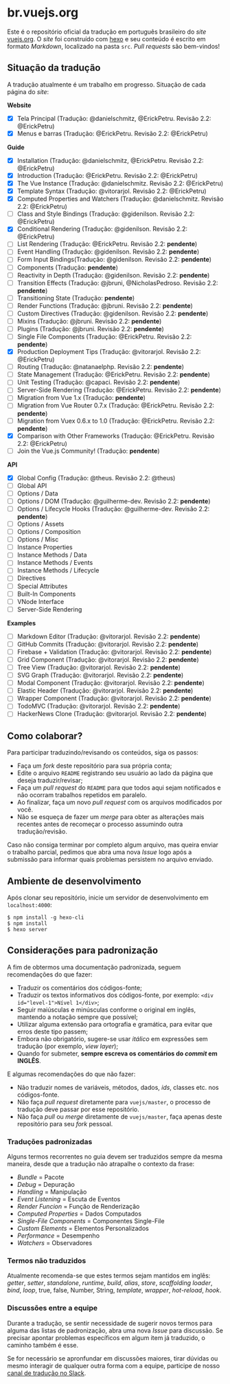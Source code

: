 # br.vuejs.org

Este é o repositório oficial da tradução em português brasileiro do _site_ [vuejs.org](http://www.vuejs.org/). O _site_ foi construído com [hexo](http://hexo.io/) e seu conteúdo é escrito em formato _Markdown_, localizado na pasta `src`. _Pull requests_ são bem-vindos!

## Situação da tradução

A tradução atualmente é um trabalho em progresso. Situação de cada página do _site_:

**Website**
- [x] Tela Principal (Tradução: @danielschmitz, @ErickPetru. Revisão 2.2: @ErickPetru)
- [x] Menus e barras (Tradução: @ErickPetru. Revisão 2.2: @ErickPetru)

**Guide**
- [X] Installation (Tradução: @danielschmitz, @ErickPetru. Revisão 2.2: @ErickPetru)
- [X] Introduction (Tradução: @ErickPetru. Revisão 2.2: @ErickPetru)
- [X] The Vue Instance (Tradução: @danielschmitz. Revisão 2.2: @ErickPetru)
- [X] Template Syntax (Tradução: @vitorarjol. Revisão 2.2: @ErickPetru)
- [X] Computed Properties and Watchers (Tradução: @danielschmitz. Revisão 2.2: @ErickPetru)
- [ ] Class and Style Bindings (Tradução: @gidenilson. Revisão 2.2: @ErickPetru)
- [X] Conditional Rendering (Tradução: @gidenilson. Revisão 2.2: @ErickPetru)
- [ ] List Rendering (Tradução: @ErickPetru. Revisão 2.2: **pendente**)
- [ ] Event Handling (Tradução: @gidenilson. Revisão 2.2: **pendente**)
- [ ] Form Input Bindings(Tradução: @gidenilson. Revisão 2.2: **pendente**)
- [ ] Components (Tradução: **pendente**)
- [ ] Reactivity in Depth (Tradução: @gidenilson. Revisão 2.2: **pendente**)
- [ ] Transition Effects (Tradução: @jbruni, @NicholasPedroso. Revisão 2.2: **pendente**)
- [ ] Transitioning State (Tradução: **pendente**)
- [ ] Render Functions (Tradução: @jbruni. Revisão 2.2: **pendente**)
- [ ] Custom Directives (Tradução: @gidenilson. Revisão 2.2: **pendente**)
- [ ] Mixins (Tradução: @jbruni. Revisão 2.2: **pendente**)
- [ ] Plugins (Tradução: @jbruni. Revisão 2.2: **pendente**)
- [ ] Single File Components (Tradução: @ErickPetru. Revisão 2.2: **pendente**)
- [X] Production Deployment Tips (Tradução: @vitorarjol. Revisão 2.2: @ErickPetru)
- [ ] Routing (Tradução: @natanaelphp. Revisão 2.2: **pendente**)
- [ ] State Management (Tradução: @ErickPetru. Revisão 2.2: **pendente**)
- [ ] Unit Testing (Tradução: @capaci. Revisão 2.2: **pendente**)
- [ ] Server-Side Rendering (Tradução: @ErickPetru. Revisão 2.2: **pendente**)
- [ ] Migration from Vue 1.x (Tradução: **pendente**)
- [ ] Migration from Vue Router 0.7.x (Tradução: @ErickPetru. Revisão 2.2: **pendente**)
- [ ] Migration from Vuex 0.6.x to 1.0 (Tradução: @ErickPetru. Revisão 2.2: **pendente**)
- [X] Comparison with Other Frameworks (Tradução: @ErickPetru. Revisão 2.2: @ErickPetru)
- [ ] Join the Vue.js Community! (Tradução: **pendente**)

**API**
- [x] Global Config (Tradução: @theus. Revisão 2.2: @theus)
- [ ] Global API
- [ ] Options / Data
- [ ] Options / DOM (Tradução: @guilherme-dev. Revisão 2.2: **pendente**)
- [ ] Options / Lifecycle Hooks (Tradução: @guilherme-dev. Revisão 2.2: **pendente**)
- [ ] Options / Assets
- [ ] Options / Composition
- [ ] Options / Misc
- [ ] Instance Properties
- [ ] Instance Methods / Data
- [ ] Instance Methods / Events
- [ ] Instance Methods / Lifecycle
- [ ] Directives
- [ ] Special Attributes
- [ ] Built-In Components
- [ ] VNode Interface
- [ ] Server-Side Rendering

**Examples**
- [ ] Markdown Editor (Tradução: @vitorarjol. Revisão 2.2: **pendente**)
- [ ] GitHub Commits (Tradução: @vitorarjol. Revisão 2.2: **pendente**)
- [ ] Firebase + Validation (Tradução: @vitorarjol. Revisão 2.2: **pendente**)
- [ ] Grid Component (Tradução: @vitorarjol. Revisão 2.2: **pendente**)
- [ ] Tree View (Tradução: @vitorarjol. Revisão 2.2: **pendente**)
- [ ] SVG Graph (Tradução: @vitorarjol. Revisão 2.2: **pendente**)
- [ ] Modal Component (Tradução: @vitorarjol. Revisão 2.2: **pendente**)
- [ ] Elastic Header (Tradução: @vitorarjol. Revisão 2.2: **pendente**)
- [ ] Wrapper Component (Tradução: @vitorarjol. Revisão 2.2: **pendente**)
- [ ] TodoMVC (Tradução: @vitorarjol. Revisão 2.2: **pendente**)
- [ ] HackerNews Clone (Tradução: @vitorarjol. Revisão 2.2: **pendente**)

## Como colaborar?

Para participar traduzindo/revisando os conteúdos, siga os passos:

- Faça um _fork_ deste repositório para sua própria conta;
- Edite o arquivo `README` registrando seu usuário ao lado da página que deseja traduzir/revisar;
- Faça um _pull request_ do `README` para que todos aqui sejam notificados e não ocorram trabalhos repetidos em paralelo.
- Ao finalizar, faça um novo _pull request_ com os arquivos modificados por você.
- Não se esqueça de fazer um _merge_ para obter as alterações mais recentes antes de recomeçar o processo assumindo outra tradução/revisão.

Caso não consiga terminar por completo algum arquivo, mas queira enviar o trabalho parcial, pedimos que abra uma nova _Issue_ logo após a submissão para informar quais problemas persistem no arquivo enviado.

## Ambiente de desenvolvimento

Após clonar seu repositório, inicie um servidor de desenvolvimento em `localhost:4000`:

```
$ npm install -g hexo-cli
$ npm install
$ hexo server
```

## Considerações para padronização

A fim de obtermos uma documentação padronizada, seguem recomendações do que fazer:

- Traduzir os comentários dos códigos-fonte;
- Traduzir os textos informativos dos códigos-fonte, por exemplo: `<div id="level-1">Nível 1</div>`;
- Seguir maiúsculas e minúsculas conforme o original em inglês, mantendo a notação sempre que possível;
- Utilizar alguma extensão para ortografia e gramática, para evitar que erros deste tipo passem;
- Embora não obrigatório, sugere-se usar _itálico_ em expressões sem tradução (por exemplo, _view layer_);
- Quando for submeter, **sempre escreva os comentários do _commit_ em INGLÊS**.

E algumas recomendações do que não fazer:

- Não traduzir nomes de variáveis, métodos, dados, _ids_, classes etc. nos códigos-fonte.
- Não faça _pull request_ diretamente para `vuejs/master`, o processo de tradução deve passar por esse repositório.
- Não faça _pull_ ou _merge_ diretamente de `vuejs/master`, faça apenas deste repositório para seu _fork_ pessoal.

### Traduções padronizadas

Alguns termos recorrentes no guia devem ser traduzidos sempre da mesma maneira, desde que a tradução não atrapalhe o contexto da frase:

- *Bundle* = Pacote
- *Debug* = Depuração
- *Handling* = Manipulação
- *Event Listening* = Escuta de Eventos
- *Render Funcion* = Função de Renderização
- *Computed Properties* = Dados Computados
- *Single-File Components* = Componentes Single-File
- *Custom Elements* = Elementos Personalizados
- *Performance* = Desempenho
- *Watchers* = Observadores

### Termos não traduzidos

Atualmente recomenda-se que estes termos sejam mantidos em inglês: _getter_, _setter_, _standalone_, _runtime_, _build_, _alias_, _store_, _scaffolding_ _loader_, _bind_, _loop_, true, false, Number, String, _template_, _wrapper_, _hot-reload_, _hook_.

### Discussões entre a equipe

Durante a tradução, se sentir necessidade de sugerir novos termos para alguma das listas de padronização, abra uma nova _Issue_ para discussão. Se precisar apontar problemas específicos em algum item já traduzido, o caminho também é esse.

Se for necessário se apronfundar em discussões maiores, tirar dúvidas ou mesmo interagir de qualquer outra forma com a equipe, participe de nosso [canal de tradução no Slack](https://vuejs-brasil.slack.com/messages/traducao).
